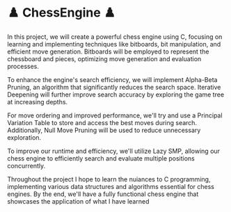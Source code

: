 # :chess_pawn: ChessEngine :chess_pawn:
In this project, we will create a powerful chess engine using C, focusing on learning and implementing techniques like bitboards, bit manipulation, and efficient move generation. Bitboards will be employed to represent the chessboard and pieces, optimizing move generation and evaluation processes.

To enhance the engine's search efficiency, we will implement Alpha-Beta Pruning, an algorithm that significantly reduces the search space. Iterative Deepening will further improve search accuracy by exploring the game tree at increasing depths.

For move ordering and improved performance, we'll try and use a Principal Variation Table to store and access the best moves during search. Additionally, Null Move Pruning will be used to reduce unnecessary exploration.

To improve our runtime and efficiency, we'll utilize Lazy SMP, allowing our chess engine to efficiently search and evaluate multiple positions concurrently.

Throughout the project I hope to learn the nuiances to C programming, implementing various data structures and algorithms essential for chess engines. By the end, we'll have a fully functional chess engine that showcases the application of what I have learned
